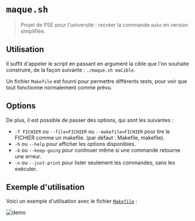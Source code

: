 `maque.sh`
==========

> Projet de PSE pour l'université : recréer la commande `make` en version
> simplifiée.

## Utilisation

Il suffit d'appeler le script en passant en argument la cible que l'on souhaite
construire, de la façon suivante : `./maque.sh maCible`.

Un fichier `Makefile` est fourni pour permettre différents tests, pour voir que
tout fonctionne normalement comme prévu.

## Options

De plus, il est possible de passer des options, qui sont les suivantes :
  * `-f FICHIER` ou `--file=FICHIER` ou `--makefile=FICHIER` pour lire le
    FICHIER comme un makefile. (par défaut : Makefile, makefile).
  * `-h` ou `--help` pour afficher les options disponibles.
  * `-k` ou `--keep-going` pour continuer même si une commande retourne une
    erreur.
  * `-n` ou `--just-print` pour lister seulement les commandes, sans les
    exécuter.

## Exemple d'utilisation

Voici un exemple d'utilisation avec le fichier [`Makefile`](./Makefile) :

![demo](./demo.gif)
